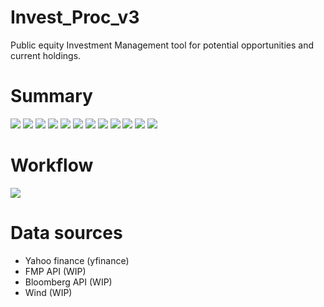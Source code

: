 Invest_Proc_v3
=========================
Public equity Investment Management tool for potential opportunities and current holdings.

Summary
=========================
![](https://github.com/JerryChenz/Invest_Proc_Alpha/blob/main/screenshoots/Invest_Proc_Summary_1.png)
![](https://github.com/JerryChenz/Invest_Proc_Alpha/blob/main/screenshoots/Invest_Proc_Summary_2.png)
![](https://github.com/JerryChenz/Invest_Proc_Alpha/blob/main/screenshoots/Invest_Proc_Summary_3.png)
![](https://github.com/JerryChenz/Invest_Proc_Alpha/blob/main/screenshoots/Invest_Proc_Summary_4.png)
![](https://github.com/JerryChenz/Invest_Proc_Alpha/blob/main/screenshoots/Invest_Proc_Summary_5.png)
![](https://github.com/JerryChenz/Invest_Proc_Alpha/blob/main/screenshoots/Invest_Proc_Summary_6.png)
![](https://github.com/JerryChenz/Invest_Proc_Alpha/blob/main/screenshoots/Invest_Proc_Summary_7.png)
![](https://github.com/JerryChenz/Invest_Proc_Alpha/blob/main/screenshoots/Invest_Proc_Summary_8.png)
![](https://github.com/JerryChenz/Invest_Proc_Alpha/blob/main/screenshoots/Invest_Proc_Summary_9.png)
![](https://github.com/JerryChenz/Invest_Proc_Alpha/blob/main/screenshoots/Invest_Proc_Summary_10.png)
![](https://github.com/JerryChenz/Invest_Proc_Alpha/blob/main/screenshoots/Invest_Proc_Summary_11.png)
![](https://github.com/JerryChenz/Invest_Proc_Alpha/blob/main/screenshoots/Invest_Proc_Summary_12.png)

Workflow
=========================
![](https://github.com/JerryChenz/Invest_Proc_Alpha/blob/main/screenshoots/Investment_Analysis_Workflow.PNG)

Data sources
=========================
- Yahoo finance (yfinance)
- FMP API (WIP)
- Bloomberg API (WIP)
- Wind (WIP)
